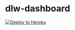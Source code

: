 # dlw-dashboard
[![Deploy to Heroku](https://www.Heroku.com/deploy/button.png)](https://Heroku.com/deploy)
